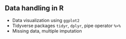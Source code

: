 ## Data handling in R

+ Data visualization using `ggplot2`
+ Tidyverse packages `tidyr`, `dplyr`, pipe operator `%>%`
+ Missing data, multiple imputation
